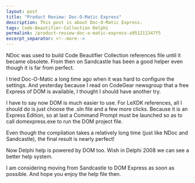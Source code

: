 ```yaml
---
layout: post
title: "Product Review: Doc-O-Matic Express"
description: This post is about Doc-O-Matic Express.
tags: Code-Beautifier-Collection Delphi
permalink: /product-review-doc-o-matic-express-a951211347f5
excerpt_separator: <!--more-->
---
```

NDoc was used to build Code Beautifier Collection references file until it became obsolete. From then on Sandcastle has been a good helper even though it is far from perfect.
<!--more-->

I tried Doc-O-Matic a long time ago when it was hard to configure the settings. And yesterday because I read on CodeGear newsgroup that a free Express of DOM is available, I thought I should have another try.

I have to say now DOM is much easier to use. For LeXDK references, all I should do is just choose the .sln file and a few more clicks. Because it is an Express Edition, so at last a Command Prompt must be launched so as to call domexpress.exe to run the DOM project file.

Even though the compilation takes a relatively long time (just like NDoc and Sandcastle), the final result is nearly perfect!

Now Delphi help is powered by DOM too. Wish in Delphi 2008 we can see a better help system.

I am considering moving from Sandcastle to DOM Express as soon as possible. And hope you enjoy the help file then.
